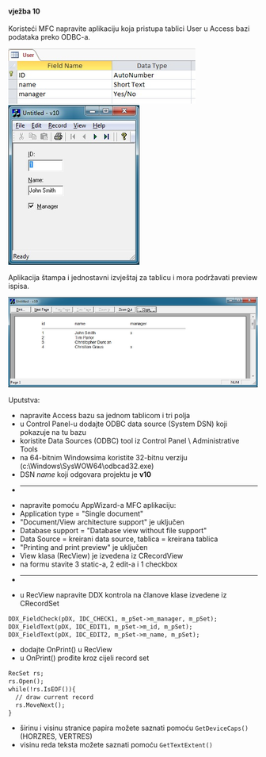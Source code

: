 #### vježba 10

Koristeći MFC napravite aplikaciju koja pristupa tablici User u Access bazi podataka preko ODBC-a.

![table](/db.jpg?raw=true)
![frame](/screenshot.jpg?raw=true)

Aplikacija štampa i jednostavni izvještaj za tablicu i mora podržavati preview ispisa. 

![preview](/preview.jpg?raw=true)


Uputstva:

*	napravite Access bazu sa jednom tablicom i tri polja
*	u Control Panel-u dodajte ODBC data source (System DSN) koji pokazuje na tu bazu
  *	koristite Data Sources (ODBC) tool iz Control Panel \ Administrative Tools
  *	na 64-bitnim Windowsima koristite 32-bitnu verziju (c:\Windows\SysWOW64\odbcad32.exe)
  *	DSN *name* koji odgovara projektu je **v10**
*	------------------------------------------------------------------------------------
*	napravite pomoću AppWizard-a MFC aplikaciju:
  * Application type = "Single document"
  *	"Document/View architecture support" je uključen
  *	Database support = "Database view without file support"
  *	Data Source = kreirani data source, tablica = kreirana tablica
  *	"Printing and print preview" je uključen
  *	View klasa (RecView) je izvedena iz CRecordView 
*	na formu stavite 3 static-a,  2 edit-a i 1 checkbox
*	------------------------------------------------------------------------------------
*	u RecView napravite DDX kontrola na članove klase izvedene iz CRecordSet

  ```
  DDX_FieldCheck(pDX, IDC_CHECK1, m_pSet->m_manager, m_pSet);
  DDX_FieldText(pDX, IDC_EDIT1, m_pSet->m_id, m_pSet);
  DDX_FieldText(pDX, IDC_EDIT2, m_pSet->m_name, m_pSet);
  ```

*	dodajte OnPrint() u RecView
*	u OnPrint() prođite kroz cijeli record set

  ```
  RecSet rs;
  rs.Open();
  while(!rs.IsEOF()){
    // draw current record
    rs.MoveNext();	
  }
  ```
*	širinu i visinu stranice papira možete saznati pomoću `GetDeviceCaps()` (HORZRES, VERTRES)
*	visinu reda teksta možete saznati pomoću `GetTextExtent()`
